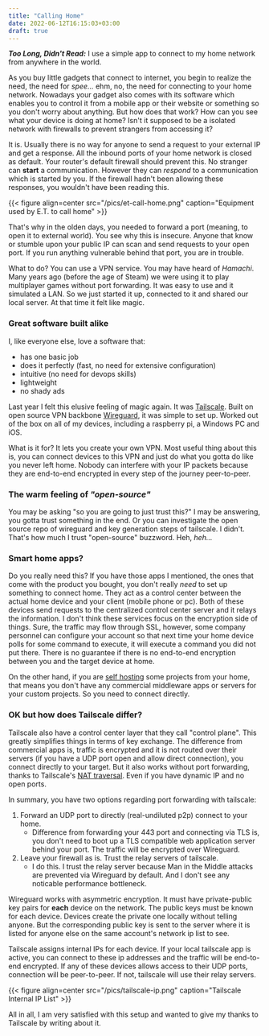 ```yaml
---
title: "Calling Home"
date: 2022-06-12T16:15:03+03:00
draft: true
---
```


***Too Long, Didn't Read:*** I use a simple app to connect to my home network from anywhere in the world. 

As you buy little gadgets that connect to internet, you begin to realize the need, the need for *spee...* ehm, no, the need for connecting to your home network. Nowadays your gadget also comes with its software which enables you to control it from a mobile app or their website or something so you don't worry about anything. But how does that work? How can you see what your device is doing at home? Isn't it supposed to be a isolated network with firewalls to prevent strangers from accessing it? 

It is. Usually there is no way for anyone to send a request to your external IP and get a response. All the inbound ports of your home network is closed as default. Your router's default firewall should prevent this. No stranger can **start** a communication. However they can *respond* to a communication which is started by you. If the firewall hadn't been allowing these responses, you wouldn't have been reading this.

{{< figure align=center src="/pics/et-call-home.png" caption="Equipment used by E.T. to call home" >}}

That's why in the olden days, you needed to forward a port (meaning, to open it to external world). You see why this is insecure. Anyone that know or stumble upon your public IP can scan and send requests to your open port. If you run anything vulnerable behind that port, you are in trouble. 

What to do? You can use a VPN service. You may have heard of *Hamachi*. Many years ago (before the age of Steam) we were using it to play multiplayer games without port forwarding. It was easy to use and it simulated a LAN. So we just started it up, connected to it and shared our local server. At that time it felt like magic. 

### Great software built alike

I, like everyone else, love a software that:
- has one basic job
- does it perfectly (fast, no need for extensive configuration)
- intuitive (no need for devops skills)
- lightweight
- no shady ads

Last year I felt this elusive feeling of magic again. It was [Tailscale](https://tailscale.com/). Built on open source VPN backbone [Wireguard](https://www.wireguard.com/), it was simple to set up. Worked out of the box on all of my devices, including a raspberry pi, a Windows PC and iOS. 

What is it for? It lets you create your own VPN. Most useful thing about this is, you can connect devices to this VPN and just do what you gotta do like you never left home. Nobody can interfere with your IP packets because they are end-to-end encrypted in every step of the journey peer-to-peer. 

### The warm feeling of *"open-source"*
You may be asking "so you are going to just trust this?" I may be answering, you gotta trust something in the end. Or you can investigate the open source repo of wireguard and key generation steps of tailscale. I didn't. That's how much I trust "open-source" buzzword. Heh, *heh...*

### Smart home apps?

Do you really need this? If you have those apps I mentioned, the ones that come with the product you bought, you don't really *need* to set up something to connect home. They act as a control center between the actual home device and your client (mobile phone or pc). Both of these devices send requests to the centralized control center server and it relays the information. I don't think these services focus on the encryption side of things. Sure, the traffic may flow through SSL, however, some company personnel can configure your account so that next time your home device polls for some command to execute, it will execute a command you did not put there. There is no guarantee if there is no end-to-end encryption between you and the target device at home.

On the other hand, if you are [self hosting](https://okankonur.com/posts/selfhost/) some projects from your home, that means you don't have any commercial middleware apps or servers for your custom projects. So you need to connect directly. 

### OK but how does Tailscale differ?

Tailscale also have a control center layer that they call "control plane". This greatly simplifies things in terms of key exchange. The difference from commercial apps is, traffic is encrypted and it is not routed over their servers (if you have a UDP port open and allow direct connection), you connect directly to your target. But it also works without port forwarding, thanks to Tailscale's [NAT traversal](https://tailscale.com/blog/how-nat-traversal-works/). Even if you have dynamic IP and no open ports. 

In summary, you have two options regarding port forwarding with tailscale:
1. Forward an UDP port to directly (real-undiluted p2p) connect to your home. 
    - Difference from forwarding your 443 port and connecting via TLS is, you don't need to boot up a TLS compatible web application server behind your port. The traffic will be encrypted over Wireguard. 
2. Leave your firewall as is. Trust the relay servers of tailscale.
    - I do this. I trust the relay server because Man in the Middle attacks are prevented via Wireguard by default. And I don't see any noticable performance bottleneck.


Wireguard works with asymmetric encryption. It must have private-public key pairs for **each** device on the network. The public keys must be known for each device. Devices create the private one locally without telling anyone. But the corresponding public key is sent to the server where it is listed for anyone else on the same account's network ip list to see.

Tailscale assigns internal IPs for each device. If your local tailscale app is active, you can connect to these ip addresses and the traffic will be end-to-end encrypted. If any of these devices allows access to their UDP ports, connection will be peer-to-peer. If not, tailscale will use their relay servers.

{{< figure align=center src="/pics/tailscale-ip.png" caption="Tailscale Internal IP List" >}}

All in all, I am very satisfied with this setup and wanted to give my thanks to Tailscale by writing about it.